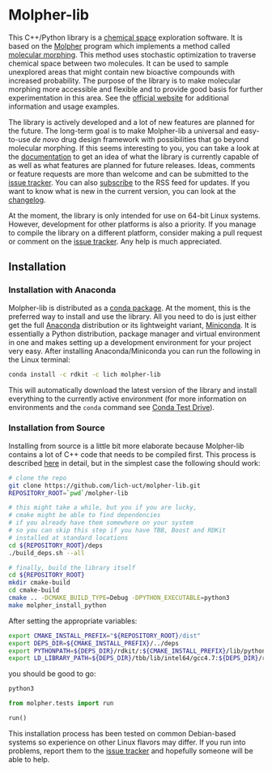 # Molpher-lib

This C++/Python library is a [chemical space](https://en.wikipedia.org/wiki/Chemical_space) exploration software. It is based on the [Molpher](https://github.com/siret/molpher) program which implements a method called [molecular morphing](http://www.ncbi.nlm.nih.gov/pubmed/24655571). This method uses stochastic optimization to traverse chemical space between two molecules. It can be used to sample unexplored areas that might contain new bioactive compounds with increased probability. The purpose of the library is to make molecular morphing more accessible and flexible and to provide good basis for further experimentation in this area. See the [official website](https://lich-uct.github.io/molpher-lib/) for additional information and usage examples.

The library is actively developed and a lot of new features are planned for the future. The long-term goal is to make Molpher-lib a universal and easy-to-use *de novo* drug design framework with possibilities that go beyond molecular morphing. If this seems interesting to you, you can take a look at the [documentation](https://lich-uct.github.io/molpher-lib/latest/) to get an idea of what the library is currently capable of as well as what features are planned for future releases. Ideas, comments or feature requests are more than welcome and can be submitted to the [issue tracker](https://github.com/lich-uct/molpher-lib/issues). You can also [subscribe](https://github.com/lich-uct/molpher-lib/commits/master.atom) to the RSS feed for updates. If you want to know what is new in the current version, you can look at the [changelog](CHANGELOG.md).

At the moment, the library is only intended for use on 64-bit Linux systems. However, development for other platforms is also a priority. If you manage to compile the library on a different platform, consider making a pull request or comment on the [issue tracker](https://github.com/lich-uct/molpher-lib/issues). Any help is much appreciated.

## Installation

### Installation with Anaconda

Molpher-lib is distributed as a [conda package](https://anaconda.org/lich/molpher-lib). At the moment, this is the preferred way to install and use the library. All you need to do is just either get the full [Anaconda](https://www.continuum.io/downloads) distribution or its lightweight variant, [Miniconda](http://conda.pydata.org/miniconda.html). It is essentially a Python distribution, package manager and virtual environment in one and makes setting up a development environment for your project very easy. After installing Anaconda/Miniconda you can run the following in the Linux terminal:

```bash
conda install -c rdkit -c lich molpher-lib
```

This will automatically download the latest version of the library and install everything to the currently active environment (for more information on environments and the `conda` command see [Conda Test Drive](http://conda.pydata.org/docs/test-drive.html)).

### Installation from Source

Installing from source is a little bit more elaborate because Molpher-lib contains a lot of C++ code that needs to be compiled first. This process is described [here](https://lich-uct.github.io/molpher-lib/latest/usage/installation.html#building-and-installing-from-source-linux) in detail, but in the simplest case the following should work:

```bash
# clone the repo
git clone https://github.com/lich-uct/molpher-lib.git
REPOSITORY_ROOT=`pwd`/molpher-lib

# this might take a while, but you if you are lucky, 
# cmake might be able to find dependencies 
# if you already have them somewhere on your system
# so you can skip this step if you have TBB, Boost and RDKit
# installed at standard locations
cd ${REPOSITORY_ROOT}/deps
./build_deps.sh --all

# finally, build the library itself
cd ${REPOSITORY_ROOT}
mkdir cmake-build
cd cmake-build
cmake .. -DCMAKE_BUILD_TYPE=Debug -DPYTHON_EXECUTABLE=python3
make molpher_install_python
```

After setting the appropriate variables:

```bash
export CMAKE_INSTALL_PREFIX="${REPOSITORY_ROOT}/dist"
export DEPS_DIR=${CMAKE_INSTALL_PREFIX}/../deps
export PYTHONPATH=${DEPS_DIR}/rdkit/:${CMAKE_INSTALL_PREFIX}/lib/python3.5/site-packages
export LD_LIBRARY_PATH=${DEPS_DIR}/tbb/lib/intel64/gcc4.7:${DEPS_DIR}/rdkit/lib/:${DEPS_DIR}/boost/stage/lib:${CMAKE_INSTALL_PREFIX}/lib
```

you should be good to go:

```bash
python3
```

```python
from molpher.tests import run

run()
```

This installation process has been tested on common Debian-based systems so experience on other Linux flavors may differ. If you run into problems, report them to the [issue tracker](https://github.com/lich-uct/molpher-lib/issues) and hopefully someone will be able to help.
